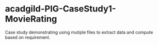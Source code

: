 # acadgild-PIG-CaseStudy1-MovieRating
Case study demonstrating using mutiple files to extract data and compute based on requirement.
